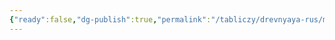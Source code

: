 ```yaml
---
{"ready":false,"dg-publish":true,"permalink":"/tabliczy/drevnyaya-rus/mitropolit-pyotr-s-zhitiem/","dgPassFrontmatter":true}
---
```



